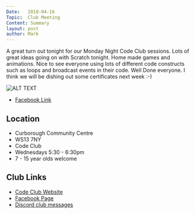 ```yaml
---
Date:   2018-04-16
Topic:  Club Meeting
Content: Summary
layout: post
author: Mark
---
```

A great turn out tonight for our Monday Night Code Club sessions. Lots of great ideas going on with Scratch tonight. Home made games and animations. Nice to see everyone using lots of different code constructs such as loops and broadcast events in their code. Well Done everyone. I think we will be dishing out some certificates next week :-)

![ALT TEXT](https://scontent.fbhx6-1.fna.fbcdn.net/v/t1.6435-9/30728885_1518815894912172_2451366852073357312_n.png?stp=dst-png_p720x720&_nc_cat=110&ccb=1-7&_nc_sid=730e14&_nc_ohc=4kbAVrLE09cAX_k6sMM&_nc_ht=scontent.fbhx6-1.fna&edm=AKK4YLsEAAAA&oh=00_AfAG5WaglD3EUuxQTXZc43_UdxP8AcN6UWDUySWMOkJuAQ&oe=654E1481)

* [Facebook Link](https://www.facebook.com/1481985248595237/posts/1518817894911972/)

## Location

* Curborough Community Centre
* WS13 7NY
* Code Club
* Wednesdays 5:30 - 6:30pm
* 7 - 15 year olds welcome

## Club Links

* [Code Club Website](https://lichfield-code-club.github.io/)
* [Facebook Page](https://www.facebook.com/LichfieldCoders)
* [Discord club messages](https://discord.gg/szz6xGK)
